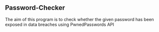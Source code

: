 ## Password-Checker
The aim of this program is to check whether the given password has been exposed in data breaches using PwnedPasswords API
